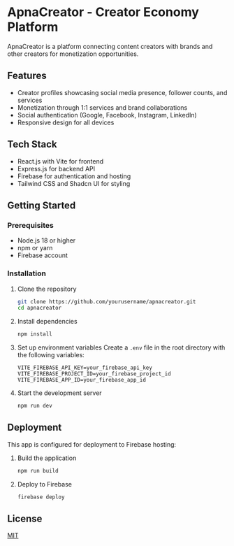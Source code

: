 # ApnaCreator - Creator Economy Platform

ApnaCreator is a platform connecting content creators with brands and other creators for monetization opportunities.

## Features

- Creator profiles showcasing social media presence, follower counts, and services
- Monetization through 1:1 services and brand collaborations
- Social authentication (Google, Facebook, Instagram, LinkedIn)
- Responsive design for all devices

## Tech Stack

- React.js with Vite for frontend
- Express.js for backend API
- Firebase for authentication and hosting
- Tailwind CSS and Shadcn UI for styling

## Getting Started

### Prerequisites

- Node.js 18 or higher
- npm or yarn
- Firebase account

### Installation

1. Clone the repository
   ```bash
   git clone https://github.com/yourusername/apnacreator.git
   cd apnacreator
   ```

2. Install dependencies
   ```bash
   npm install
   ```

3. Set up environment variables
   Create a `.env` file in the root directory with the following variables:
   ```
   VITE_FIREBASE_API_KEY=your_firebase_api_key
   VITE_FIREBASE_PROJECT_ID=your_firebase_project_id
   VITE_FIREBASE_APP_ID=your_firebase_app_id
   ```

4. Start the development server
   ```bash
   npm run dev
   ```

## Deployment

This app is configured for deployment to Firebase hosting:

1. Build the application
   ```bash
   npm run build
   ```

2. Deploy to Firebase
   ```bash
   firebase deploy
   ```

## License

[MIT](LICENSE)